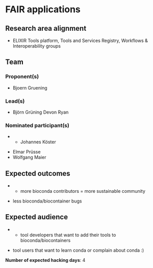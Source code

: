 # FAIR applications

## Research area alignment

- ELIXIR Tools platform, Tools and Services Registry, Workflows & Interoperability groups

## Team

### Proponent(s)

- Bjoern Gruening

### Lead(s)

- Björn Grüning
 Devon Ryan

### Nominated participant(s)

- * Johannes Köster
 * Elmar Prüsse
 * Wolfgang Maier

## Expected outcomes

- * more bioconda contributors = more sustainable community
 * less bioconda/biocontainer bugs

## Expected audience

- * tool developers that want to add their tools to bioconda/biocontainers
 * tool users that want to learn conda or complain about conda :)

**Number of expected hacking days**: 4


